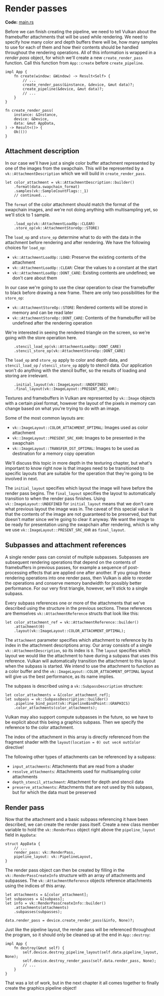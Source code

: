 # Render passes

**Code:** [main.rs](https://github.com/KyleMayes/vulkanalia/tree/master/tutorial/src/11_render_passes.rs)

Before we can finish creating the pipeline, we need to tell Vulkan about the framebuffer attachments that will be used while rendering. We need to specify how many color and depth buffers there will be, how many samples to use for each of them and how their contents should be handled throughout the rendering operations. All of this information is wrapped in a *render pass* object, for which we'll create a new `create_render_pass` function. Call this function from `App::create` before `create_pipeline`.

```rust,noplaypen
impl App {
    fn create(window: &Window) -> Result<Self> {
        // ...
        create_render_pass(&instance, &device, &mut data)?;
        create_pipeline(&device, &mut data)?;
        // ...
    }
}

fn create_render_pass(
    instance: &Instance,
    device: &Device,
    data: &mut AppData,
) -> Result<()> {
    Ok(())
}
```

## Attachment description

In our case we'll have just a single color buffer attachment represented by one of the images from the swapchain. This will be represented by a `vk::AttachmentDescription` which we will build in `create_render_pass`.

```rust,noplaypen
let color_attachment = vk::AttachmentDescription::builder()
    .format(data.swapchain_format)
    .samples(vk::SampleCountFlags::_1)
    // continued...
```

The `format` of the color attachment should match the format of the swapchain images, and we're not doing anything with multisampling yet, so we'll stick to 1 sample.

```rust,noplaypen
    .load_op(vk::AttachmentLoadOp::CLEAR)
    .store_op(vk::AttachmentStoreOp::STORE)
```

The `load_op` and `store_op` determine what to do with the data in the attachment before rendering and after rendering. We have the following choices for `load_op`:

* `vk::AttachmentLoadOp::LOAD`: Preserve the existing contents of the attachment
* `vk::AttachmentLoadOp::CLEAR`: Clear the values to a constant at the start
* `vk::AttachmentLoadOp::DONT_CARE`: Existing contents are undefined; we don't care about them

In our case we're going to use the clear operation to clear the framebuffer to black before drawing a new frame. There are only two possibilities for the `store_op`:

* `vk::AttachmentStoreOp::STORE`: Rendered contents will be stored in memory and can be read later
* `vk::AttachmentStoreOp::DONT_CARE`: Contents of the framebuffer will be undefined after the rendering operation

We're interested in seeing the rendered triangle on the screen, so we're going with the store operation here.

```rust,noplaypen
    .stencil_load_op(vk::AttachmentLoadOp::DONT_CARE)
    .stencil_store_op(vk::AttachmentStoreOp::DONT_CARE)
```

The `load_op` and `store_op` apply to color and depth data, and `stencil_load_op` / `stencil_store_op` apply to stencil data. Our application won't do anything with the stencil buffer, so the results of loading and storing are irrelevant.

```rust,noplaypen
    .initial_layout(vk::ImageLayout::UNDEFINED)
    .final_layout(vk::ImageLayout::PRESENT_SRC_KHR);
```

Textures and framebuffers in Vulkan are represented by `vk::Image` objects with a certain pixel format, however the layout of the pixels in memory can change based on what you're trying to do with an image.

Some of the most common layouts are:

* `vk::ImageLayout::COLOR_ATTACHMENT_OPTIMAL`: Images used as color attachment
* `vk::ImageLayout::PRESENT_SRC_KHR`: Images to be presented in the swapchain
* `vk::ImageLayout::TRANSFER_DST_OPTIMAL`: Images to be used as destination for a memory copy operation

We'll discuss this topic in more depth in the texturing chapter, but what's important to know right now is that images need to be transitioned to specific layouts that are suitable for the operation that they're going to be involved in next.

The `initial_layout` specifies which layout the image will have before the render pass begins. The `final_layout` specifies the layout to automatically transition to when the render pass finishes. Using `vk::ImageLayout::UNDEFINED` for `initial_layout` means that we don't care what previous layout the image was in. The caveat of this special value is that the contents of the image are not guaranteed to be preserved, but that doesn't matter since we're going to clear it anyway. We want the image to be ready for presentation using the swapchain after rendering, which is why we use `vk::ImageLayout::PRESENT_SRC_KHR` as `final_layout`.

## Subpasses and attachment references

A single render pass can consist of multiple subpasses. Subpasses are subsequent rendering operations that depend on the contents of framebuffers in previous passes, for example a sequence of post-processing effects that are applied one after another. If you group these rendering operations into one render pass, then Vulkan is able to reorder the operations and conserve memory bandwidth for possibly better performance. For our very first triangle, however, we'll stick to a single subpass.

Every subpass references one or more of the attachments that we've described using the structure in the previous sections. These references are themselves `vk::AttachmentReference` structs that look like this:

```rust,noplaypen
let color_attachment_ref = vk::AttachmentReference::builder()
    .attachment(0)
    .layout(vk::ImageLayout::COLOR_ATTACHMENT_OPTIMAL);
```

The `attachment` parameter specifies which attachment to reference by its index in the attachment descriptions array. Our array consists of a single `vk::AttachmentDescription`, so its index is `0`. The `layout` specifies which layout we would like the attachment to have during a subpass that uses this reference. Vulkan will automatically transition the attachment to this layout when the subpass is started. We intend to use the attachment to function as a color buffer and the `vk::ImageLayout::COLOR_ATTACHMENT_OPTIMAL` layout will give us the best performance, as its name implies.

The subpass is described using a `vk::SubpassDescription` structure:

```rust,noplaypen
let color_attachments = &[color_attachment_ref];
let subpass = vk::SubpassDescription::builder()
    .pipeline_bind_point(vk::PipelineBindPoint::GRAPHICS)
    .color_attachments(color_attachments);
```

Vulkan may also support compute subpasses in the future, so we have to be explicit about this being a graphics subpass. Then we specify the reference to the color attachment.

The index of the attachment in this array is directly referenced from the fragment shader with the `layout(location = 0) out vec4 outColor` directive!

The following other types of attachments can be referenced by a subpass:

* `input_attachments`: Attachments that are read from a shader
* `resolve_attachments`: Attachments used for multisampling color attachments
* `depth_stencil_attachment`: Attachment for depth and stencil data
* `preserve_attachments`: Attachments that are not used by this subpass, but for which the data must be preserved

## Render pass

Now that the attachment and a basic subpass referencing it have been described, we can create the render pass itself. Create a new class member variable to hold the `vk::RenderPass` object right above the `pipeline_layout` field in `AppData`:

```rust,noplaypen
struct AppData {
    // ...
    render_pass: vk::RenderPass,
    pipeline_layout: vk::PipelineLayout,
}
```

The render pass object can then be created by filling in the `vk::RenderPassCreateInfo` structure with an array of attachments and subpasses. The `vk::AttachmentReference` objects reference attachments using the indices of this array.

```rust,noplaypen
let attachments = &[color_attachment];
let subpasses = &[subpass];
let info = vk::RenderPassCreateInfo::builder()
    .attachments(attachments)
    .subpasses(subpasses);

data.render_pass = device.create_render_pass(&info, None)?;
```

Just like the pipeline layout, the render pass will be referenced throughout the program, so it should only be cleaned up at the end in `App::destroy`:

```rust,noplaypen
impl App {
    fn destroy(&mut self) {
        self.device.destroy_pipeline_layout(self.data.pipeline_layout, None);
        self.device.destroy_render_pass(self.data.render_pass, None);
        // ...
    }
}
```

That was a lot of work, but in the next chapter it all comes together to finally create the graphics pipeline object!
